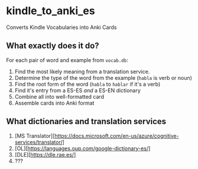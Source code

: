 # kindle_to_anki_es

Converts Kindle Vocabularies into Anki Cards

## What exactly does it do?

For each pair of word and example from `vocab.db`:

1. Find the most likely meaning from a translation service.
2. Determine the type of the word from the example (`habla` is verb or noun)
3. Find the root form of the word (`habla` to `hablar` if it's a verb)
4. Find it's entry from a ES-ES _and_ a ES-EN dictionary
5. Combine all into well-formatted card
6. Assemble cards into Anki format

## What dictionaries and translation services

1. [MS Translator][https://docs.microsoft.com/en-us/azure/cognitive-services/translator/]
2. [OL][https://languages.oup.com/google-dictionary-es/]
3. [DLE][https://dle.rae.es/]
4. ???
